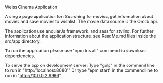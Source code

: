 Weiss Cinema Application

A single page application for:
    Searching for movies, get information about movies and save movies to wishlist.
    The movie data source is the Omdb api.

The application use angularJs framework, and sass for styling.
For further information about the application structure, see ReadMe.md files inside the src/app directory.

To run the application please use "npm install" commend to download dependencies.

To serve the app on development server:
 Type "gulp" in the commend line to run in "http://localhost:8080'"
 Or type "npm start" in the commend line to run in "http://10.0.0.2:9966"